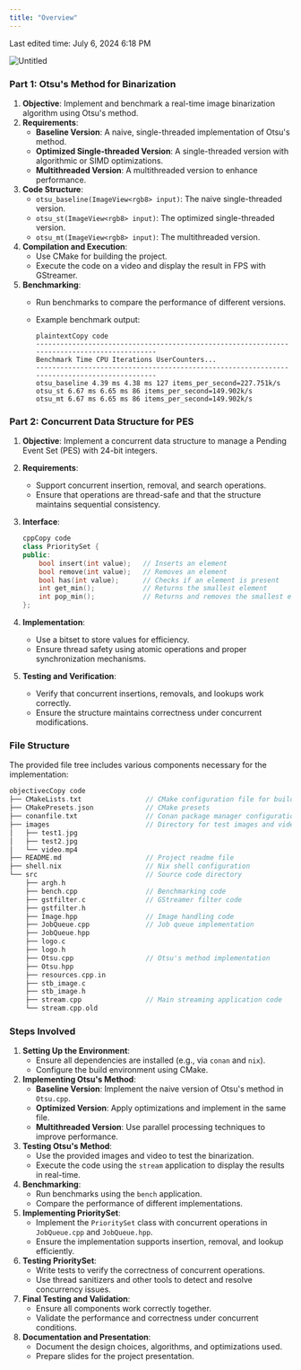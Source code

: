 ```yaml
---
title: "Overview"
---
```

Last edited time: July 6, 2024 6:18 PM

![Untitled](Overview/Untitled.png)

### Part 1: Otsu's Method for Binarization

1. **Objective**: Implement and benchmark a real-time image binarization algorithm using Otsu's method.
2. **Requirements**:
    - **Baseline Version**: A naive, single-threaded implementation of Otsu's method.
    - **Optimized Single-threaded Version**: A single-threaded version with algorithmic or SIMD optimizations.
    - **Multithreaded Version**: A multithreaded version to enhance performance.
3. **Code Structure**:
    - `otsu_baseline(ImageView<rgb8> input)`: The naive single-threaded version.
    - `otsu_st(ImageView<rgb8> input)`: The optimized single-threaded version.
    - `otsu_mt(ImageView<rgb8> input)`: The multithreaded version.
4. **Compilation and Execution**:
    - Use CMake for building the project.
    - Execute the code on a video and display the result in FPS with GStreamer.
5. **Benchmarking**:
    - Run benchmarks to compare the performance of different versions.
    - Example benchmark output:
        
        ```
        plaintextCopy code
        ---------------------------------------------------------------------------------------------
        Benchmark Time CPU Iterations UserCounters...
        ---------------------------------------------------------------------------------------------
        otsu_baseline 4.39 ms 4.38 ms 127 items_per_second=227.751k/s
        otsu_st 6.67 ms 6.65 ms 86 items_per_second=149.902k/s
        otsu_mt 6.67 ms 6.65 ms 86 items_per_second=149.902k/s
        
        ```
        

### Part 2: Concurrent Data Structure for PES

1. **Objective**: Implement a concurrent data structure to manage a Pending Event Set (PES) with 24-bit integers.
2. **Requirements**:
    - Support concurrent insertion, removal, and search operations.
    - Ensure that operations are thread-safe and that the structure maintains sequential consistency.
3. **Interface**:
    
    ```cpp
    cppCopy code
    class PrioritySet {
    public:
        bool insert(int value);   // Inserts an element
        bool remove(int value);   // Removes an element
        bool has(int value);      // Checks if an element is present
        int get_min();            // Returns the smallest element
        int pop_min();            // Returns and removes the smallest element
    };
    
    ```
    
4. **Implementation**:
    - Use a bitset to store values for efficiency.
    - Ensure thread safety using atomic operations and proper synchronization mechanisms.
5. **Testing and Verification**:
    - Verify that concurrent insertions, removals, and lookups work correctly.
    - Ensure the structure maintains correctness under concurrent modifications.

### File Structure

The provided file tree includes various components necessary for the implementation:

```objectivec
objectivecCopy code
├── CMakeLists.txt                // CMake configuration file for building the project
├── CMakePresets.json             // CMake presets
├── conanfile.txt                 // Conan package manager configuration
├── images                        // Directory for test images and video
│   ├── test1.jpg
│   ├── test2.jpg
│   └── video.mp4
├── README.md                     // Project readme file
├── shell.nix                     // Nix shell configuration
└── src                           // Source code directory
    ├── argh.h
    ├── bench.cpp                 // Benchmarking code
    ├── gstfilter.c               // GStreamer filter code
    ├── gstfilter.h
    ├── Image.hpp                 // Image handling code
    ├── JobQueue.cpp              // Job queue implementation
    ├── JobQueue.hpp
    ├── logo.c
    ├── logo.h
    ├── Otsu.cpp                  // Otsu's method implementation
    ├── Otsu.hpp
    ├── resources.cpp.in
    ├── stb_image.c
    ├── stb_image.h
    ├── stream.cpp                // Main streaming application code
    └── stream.cpp.old

```

### Steps Involved

1. **Setting Up the Environment**:
    - Ensure all dependencies are installed (e.g., via `conan` and `nix`).
    - Configure the build environment using CMake.
2. **Implementing Otsu's Method**:
    - **Baseline Version**: Implement the naive version of Otsu's method in `Otsu.cpp`.
    - **Optimized Version**: Apply optimizations and implement in the same file.
    - **Multithreaded Version**: Use parallel processing techniques to improve performance.
3. **Testing Otsu's Method**:
    - Use the provided images and video to test the binarization.
    - Execute the code using the `stream` application to display the results in real-time.
4. **Benchmarking**:
    - Run benchmarks using the `bench` application.
    - Compare the performance of different implementations.
5. **Implementing PrioritySet**:
    - Implement the `PrioritySet` class with concurrent operations in `JobQueue.cpp` and `JobQueue.hpp`.
    - Ensure the implementation supports insertion, removal, and lookup efficiently.
6. **Testing PrioritySet**:
    - Write tests to verify the correctness of concurrent operations.
    - Use thread sanitizers and other tools to detect and resolve concurrency issues.
7. **Final Testing and Validation**:
    - Ensure all components work correctly together.
    - Validate the performance and correctness under concurrent conditions.
8. **Documentation and Presentation**:
    - Document the design choices, algorithms, and optimizations used.
    - Prepare slides for the project presentation.

